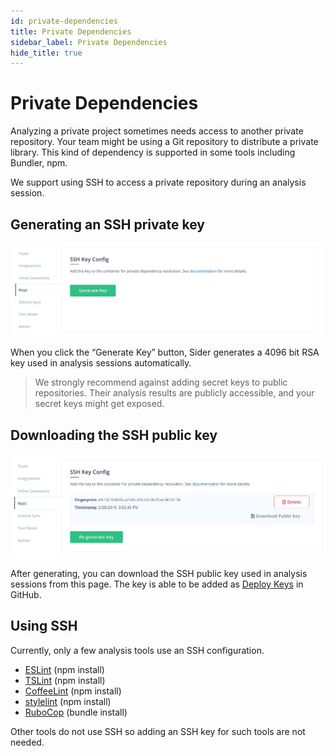 ```yaml
---
id: private-dependencies
title: Private Dependencies
sidebar_label: Private Dependencies
hide_title: true
---
```


# Private Dependencies

Analyzing a private project sometimes needs access to another private repository. Your team might be using a Git repository to distribute a private library. This kind of dependency is supported in some tools including Bundler, npm.

We support using SSH to access a private repository during an analysis session.

## Generating an SSH private key

![Generate SSH private key](../assets/ssh-key-generate-key.png)

When you click the “Generate Key” button, Sider generates a 4096 bit RSA key used in analysis sessions automatically.

> We strongly recommend against adding secret keys to public repositories. Their analysis results are publicly accessible, and your secret keys might get exposed.

## Downloading the SSH public key

![Download SSH public key](../assets/ssh-key-download-key.png)

After generating, you can download the SSH public key used in analysis sessions from this page. The key is able to be added as [Deploy Keys](https://developer.github.com/v3/guides/managing-deploy-keys/#deploy-keys) in GitHub.

## Using SSH

Currently, only a few analysis tools use an SSH configuration.

* [ESLint]((../tools/javascript/eslint.md)) (npm install)
* [TSLint](../tools/javascript/tslint.md) (npm install)
* [CoffeeLint](../tools/javascript/coffeelint.md) (npm install)
* [stylelint](../tools/css/stylelint.md) (npm install)
* [RuboCop](../tools/ruby/rubocop.md) (bundle install)

Other tools do not use SSH so adding an SSH key for such tools are not needed.

